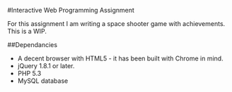 #Interactive Web Programming Assignment

For this assignment I am writing a space shooter game with achievements. This is a WIP.

##Dependancies

* A decent browser with HTML5 - it has been built with Chrome in mind.
* jQuery 1.8.1 or later.
* PHP 5.3
* MySQL database


